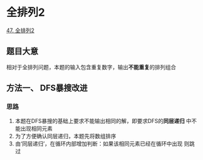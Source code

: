 # 全排列2

[47. 全排列2](https://leetcode.cn/problems/permutations-ii/description/)

## 题目大意
相对于全排列问题，本题的输入包含重复数字，输出**不能重复**的排列组合

## 方法一、 DFS暴搜改进

### 思路
1. 本题在DFS暴搜的基础上要求不能输出相同的解，即要求DFS的**同层递归**
   中不能出现相同元素
2. 为了方便确认同层递归，本题先将数组排序
3. 由‘同层递归’，在循环内部增加判断：如果该相同元素已经在循环中出现
   则跳过
